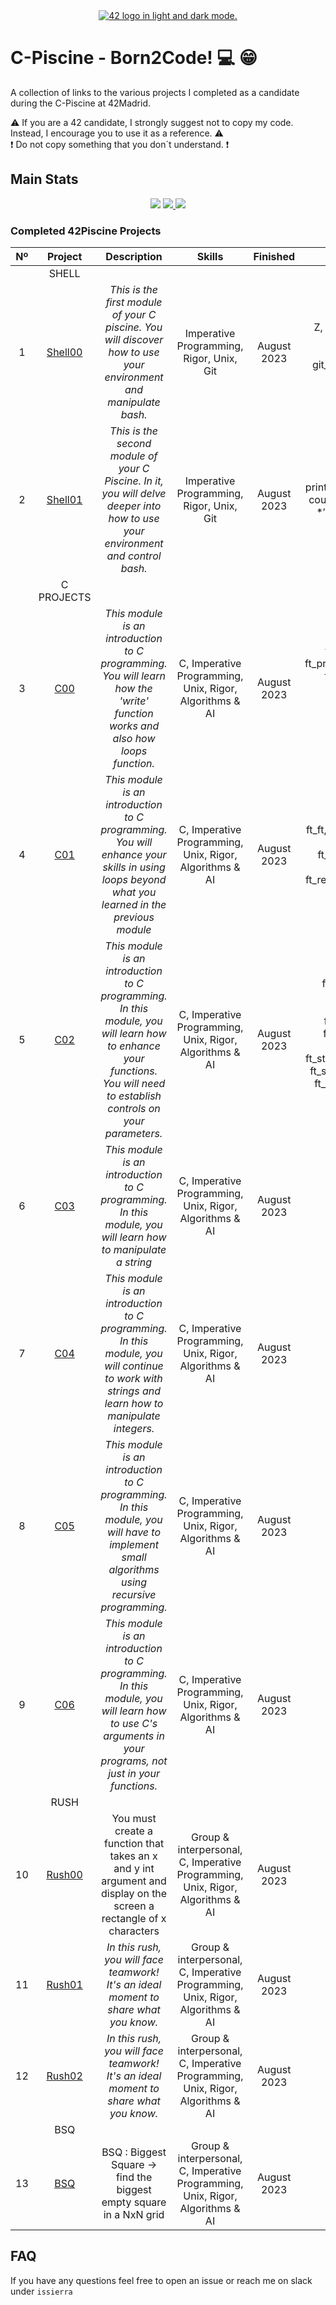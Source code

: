 <div align="center">
  <a href="https://www.42network.org">
    <picture>
    <source media="(prefers-color-scheme: dark)" srcset="https://user-images.githubusercontent.com/40824677/150541520-93b9bbfe-cb72-4bd0-80ae-a6f5637d3a77.png">
    <source media="(prefers-color-scheme: light)" srcset="https://user-images.githubusercontent.com/40824677/191278687-a798617c-09ab-4ce4-9384-7a826357b7cf.png">
    <img alt="42 logo in light and dark mode." src="https://user-images.githubusercontent.com/40824677/150541520-93b9bbfe-cb72-4bd0-80ae-a6f5637d3a77.png">
    </picture>
  </a>
</div>

# C-Piscine - Born2Code! :computer: :grin:
A collection of links to the various projects I completed as a candidate during the C-Piscine at 42Madrid.

⚠️ If you are a 42 candidate, I strongly suggest not to copy my code. Instead, I encourage you to use it as a reference. ⚠️  
❗ Do not copy something that you don´t understand. ❗

## Main Stats

<div align="center">
  <img src="https://img.shields.io/github/repo-size/siemeris/C-Piscine?color=green" />
  <a href="https://profile.intra.42.fr/users/issierra">
    <img src="https://badgen.net/badge/Born2Code/issierra/blue?cache=86400&icon=https://meta.intra.42.fr/images/42_logo.svg">
  </a>
  <img src="https://img.shields.io/github/last-commit/siemeris/42Journey" />
</div>

### Completed 42Piscine Projects

|  Nº  | Project | Description | Skills | Finished | Files |
| :--: | :-----: | :---------: | :----: | :------: | :------: |
|  | SHELL |  |  |  |  |
| 1 | [Shell00](https://github.com/siemeris/C-Piscine/tree/main/sh00) | *This is the first module of your C piscine.* *You will discover how to use your environment and manipulate bash.* | Imperative Programming, Rigor, Unix, Git | August 2023 | Z, testShell00, exo2.tar, id_rsa_pub, midLS, git_commit.sh, git_ignore.sh, diff, clean, ft_magic |
| 2 | [Shell01](https://github.com/siemeris/C-Piscine/tree/main/sh01) | *This is the second module of your C Piscine. In it, you will delve deeper into how to use your environment and control bash.* | Imperative Programming, Rigor, Unix, Git     | August 2023 |  print_groups.sh, find_sh.sh, count_files.sh, MAC.sh,  "\?$*'MaRViN'*$?\", skip.sh,  |
|  | C PROJECTS |  |  |  |
| 3 | [C00](https://github.com/siemeris/C-Piscine/tree/main/C00) | *This module is an introduction to C programming. You will learn how the 'write' function works and also how loops function.* | C, Imperative Programming, Unix, Rigor, Algorithms & AI | August 2023 | ft_putchar.c, ft_print_alphabet.c, ft_print_reverse_alphabet.c, ft_print_numbers.c, ft_is_negative.c, ft_print_comb.c, ft_print_comb2.c, ft_putnbr.c, ft_print_combn.c |
| 4 | [C01](https://github.com/siemeris/C-Piscine/tree/main/C01) | *This module is an introduction to C programming. You will enhance your skills in using loops beyond what you learned in the previous module* | C, Imperative Programming, Unix, Rigor, Algorithms & AI| August 2023 | ft_ft, ft_ultimate_ft, ft_swap, ft_div_mod, ft_ultimate_div_mod, ft putstr, ft_ strlen, ft_rev_int_tab, ft sort int_tab|
| 5 | [C02](https://github.com/siemeris/C-Piscine/tree/main/C02) | *This module is an introduction to C programming. In this module, you will learn how to enhance your functions. You will need to establish controls on your parameters.* | C, Imperative Programming, Unix, Rigor, Algorithms & AI | August 2023 | ft_strcpy, ft_strncpy, ft_str_is_alpha, ft_str_is_numeric, ft_str_is_lowercase, ft_str_is_uppercase, ft_str_is_printable, ft_strupcase, ft_strlowcase, ft_strcapitalize, ft_strlcpy, ft_putstr_non_printable, ft_print_memory |
| 6 | [C03](https://github.com/siemeris/C-Piscine/tree/main/C03) | *This module is an introduction to C programming. In this module, you will learn how to manipulate a string* | C, Imperative Programming, Unix, Rigor, Algorithms & AI | August 2023 | 
| 7 | [C04](https://github.com/siemeris/C-Piscine/tree/main/C04) | *This module is an introduction to C programming. In this module, you will continue to work with strings and learn how to manipulate integers.* | C, Imperative Programming, Unix, Rigor, Algorithms & AI | August 2023 |
| 8 | [C05](https://github.com/siemeris/C-Piscine/tree/main/C05) | *This module is an introduction to C programming. In this module, you will have to implement small algorithms using recursive programming.* | C, Imperative Programming, Unix, Rigor, Algorithms & AI | August 2023 | 
| 9 | [C06](https://github.com/siemeris/C-Piscine/tree/main/C06) | *This module is an introduction to C programming. In this module, you will learn how to use C's arguments in your programs, not just in your functions.* | C, Imperative Programming, Unix, Rigor, Algorithms & AI | August 2023 | 
|  | RUSH |  |  |  |
| 10 | [Rush00](https://github.com/siemeris/C-Piscine/tree/main/rush00) | You must create a function that takes an x and y int argument and display on the screen a rectangle of x characters | Group & interpersonal, C, Imperative Programming, Unix, Rigor, Algorithms & AI | August 2023 | 
| 11 | [Rush01](https://github.com/siemeris/C-Piscine/tree/main/rush01) | *In this rush, you will face teamwork! It's an ideal moment to share what you know.* | Group & interpersonal, C, Imperative Programming, Unix, Rigor, Algorithms & AI | August 2023 | 
| 12 | [Rush02](https://github.com/siemeris/C-Piscine/tree/main/rush02) | *In this rush, you will face teamwork! It's an ideal moment to share what you know.* | Group & interpersonal, C, Imperative Programming, Unix, Rigor, Algorithms & AI | August 2023 | 
|  | BSQ |  |  | | 
| 13 | [BSQ](https://github.com/siemeris/C-Piscine/tree/main/bsq) | BSQ : Biggest Square -> find the biggest empty square in a NxN grid | Group & interpersonal, C, Imperative Programming, Unix, Rigor, Algorithms & AI | August 2023 |


## FAQ
If you have any questions feel free to open an issue or reach me on slack under `issierra`
